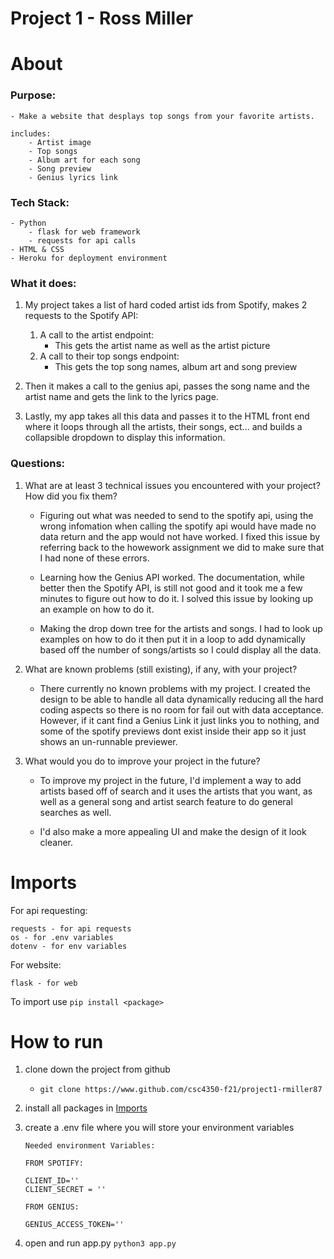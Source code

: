 # Project 1 - Ross Miller

# About

### Purpose:
    - Make a website that desplays top songs from your favorite artists.

    includes:
        - Artist image
        - Top songs
        - Album art for each song
        - Song preview
        - Genius lyrics link

### Tech Stack:
    - Python
        - flask for web framework
        - requests for api calls
    - HTML & CSS
    - Heroku for deployment environment

### What it does:
1. My project takes a list of hard coded artist ids from Spotify, makes 2 requests to the Spotify API:
    1. A call to the artist endpoint:
        - This gets the artist name as well as the artist picture
    2. A call to their top songs endpoint:
        - This gets the top song names, album art  and song preview

2. Then it makes a call to the genius api, passes the song name and the artist name and gets the link to the lyrics page.

3. Lastly, my app takes all this data and passes it to the HTML front end where it loops through all the artists, their songs, ect... and builds a collapsible dropdown to display this information.

### Questions:

1. What are at least 3 technical issues you encountered with your project? How did you fix them?

    - Figuring out what was needed to send to the spotify api, using the wrong infomation when calling the spotify api would have made no data return and the app would not have worked. I fixed this issue by referring back to the howework assignment we did to make sure that I had none of these errors.

    - Learning how the Genius API worked. The documentation, while better then the Spotify API, is still not good and it took me a few minutes to figure out how to do it. I solved this issue by looking up an example on how to do it.

    - Making the drop down tree for the artists and songs. I had to look up examples on how to do it then put it in a loop to add dynamically based off the number of songs/artists so I could display all the data.

2. What are known problems (still existing), if any, with your project? 

    - There currently no known problems with my project. I created the design to be able to handle all data dynamically reducing all the hard coding aspects so there is no room for fail out with data acceptance. However, if it cant find a Genius Link it just links you to nothing, and some of the spotify previews dont exist inside their app so it just shows an un-runnable previewer.

3. What would you do to improve your project in the future? 
    - To improve my project in the future, I'd implement a way to add artists based off of search and it uses the artists that you want, as well as a general song and artist search feature to do general searches as well.
    
    - I'd also make a more appealing UI and make the design of it look cleaner.


# Imports

For api requesting:
```
requests - for api requests
os - for .env variables
dotenv - for env variables
```

For website:
```
flask - for web
```

To import use `pip install <package>`

# How to run

1. clone down the project from github
    - `git clone https://www.github.com/csc4350-f21/project1-rmiller87`

2. install all packages in [Imports](#imports)

3. create a .env file where you will store your environment variables
    ```
    Needed environment Variables:

    FROM SPOTIFY:

    CLIENT_ID=''
    CLIENT_SECRET = ''

    FROM GENIUS:

    GENIUS_ACCESS_TOKEN=''

    ```
4. open and run app.py `python3 app.py`